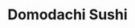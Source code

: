 ---
layout: place
title: Domodachi Sushi
permalink: /new-jersey/rutherford/domodachi-sushi.html
stateAbbr: NJ
stateName: New Jersey
cityName: Rutherford
seo:
  type: restaurant
  links: https://domodachisushi.smartonlineorder.com/
place_id: ChIJPaag30v5wokRJVXbO8T9vUU
photos:
  - name: >-
      places/ChIJPaag30v5wokRJVXbO8T9vUU/photos/AeeoHcIJZ-QhBTMzpbp1yZ6nl0m23NiUDu1UljCECfCo-pn4DH4ze0yRWtFG3CfHRmTTm-9pEMmdgmdjd69A18KZ8gp69so2L6O_c4uK-peTAZYcXcy9FleeKtrcKK6axrEMBTjr2JHJjTazm3w1Svf1BMngKrEdm-RRa04ofOg5zJeSZbdESC6-PN6bcc2SYfuRXWssQox83usNjCu8Xl0vaZBWtLk-rYa59XArILWCz52cQ2AdAiyeb2SlZc9yLtRTlJFVS8DMD87GfD0rTCmruUs3Q-htFz8NCf-BahjzoeMZPeQqMs19ixupr70VYiwx7B5c7fpcvso8XbJzVvIphlblGgma1w2LrtIdNR2PNsEvQGZ0AJc0KbNDRu3qQk39GNWCD_Z7rorAQXagkMt43EZgc_2E9HU7G4mwOTNtW2BA8w
    widthPx: 4080
    heightPx: 3072
    authorAttributions:
      - displayName: Ward H. Blackwell
        uri: https://maps.google.com/maps/contrib/104430269876095674561
        photoUri: >-
          https://lh3.googleusercontent.com/a-/ALV-UjUAfUs72EpYEmFkL4V9S0hSBs1OgSex_Zbk5BL7srQiwpoW50FN=s100-p-k-no-mo
    flagContentUri: >-
      https://www.google.com/local/imagery/report/?cb_client=maps_api_places.places_api&image_key=!1e10!2sCIHM0ogKEICAgICxnOSOTg&hl=en-US
    googleMapsUri: >-
      https://www.google.com/maps/place//data=!3m4!1e2!3m2!1sCIHM0ogKEICAgICxnOSOTg!2e10!4m2!3m1!1s0x89c2f94bdfa0a63d:0x45bdfdc43bdb5525
  - name: >-
      places/ChIJPaag30v5wokRJVXbO8T9vUU/photos/AeeoHcLPvfnqvyunTEve2PKN9J4bBaVC2U2Ml86wpbrfpJT8t_rcD9-mZ1VBauog-YH2921LBwa89E-hBYfzEN8ll1oDeOcY6_7ckwMZGnwVxto6dIQaH05Djt84ob4clS-WCylolpLkDE4oVxdc8RV1dfEDKQBxdO9D6_SSwuxsnkTs8W3BisrwuwG6gBWgt0QauN9ijzgLSLjzvF2AROB1shzPGL0ph8GmTDCuflBw8F7RnKD61UqcUNkFEVFppFfXvh22b76lo0f2nXr-O8svDA2zHam9TdcEcqBfVfjzPW7PKmpsnTN6ihpytqHTkSlGumBmdFck5VnRU-iNL4Yh6n7LH1XQVArY4K-53uc_1mH-Oi9NKxY3yJ8BwIAG8PVbfqKvDRe1zHcDouqeeANW68q5kctsqSzvknyVVN7owda-cA
    widthPx: 1613
    heightPx: 907
    authorAttributions:
      - displayName: Serentive
        uri: https://maps.google.com/maps/contrib/112768950702164463479
        photoUri: >-
          https://lh3.googleusercontent.com/a-/ALV-UjXcdec_SdUNYUqupr767MEpqyq_eX6o6cCWrdTnXqNzFeJSCV-k=s100-p-k-no-mo
    flagContentUri: >-
      https://www.google.com/local/imagery/report/?cb_client=maps_api_places.places_api&image_key=!1e10!2sCIHM0ogKEICAgICHivfoSA&hl=en-US
    googleMapsUri: >-
      https://www.google.com/maps/place//data=!3m4!1e2!3m2!1sCIHM0ogKEICAgICHivfoSA!2e10!4m2!3m1!1s0x89c2f94bdfa0a63d:0x45bdfdc43bdb5525
  - name: >-
      places/ChIJPaag30v5wokRJVXbO8T9vUU/photos/AeeoHcJCHZ9mKche7cvUV0imF7tko9koMgpsc6OJBEudCUq7Sml5Yueb9gxAR2l2TnvVU0oaOjsCKFGzm8qWiIvRWZ4sdirnzm_iyFyFfno6QHMlykMq9lfni5oAO7wXj8J8ZmXBmxoMIR18BuNR1WS8ydKX2VTwXSc2TmIQCsQdFbKJe0lp-Lxp4RVn-2tb5JY0_9aljiQYpQEZKhZC18xRh-AYVLf3vT9vNLgciuXTck-WFVFDP9zM0Qu1RtqXk7WmW_djNB-Bw0UXs71dcz7y263HB1Nn2UQEEWf-UKsTbChYURlfcYCZMH4_IeVtQJQxyGJAqFoBF7NpD5uv11XWuLeQJn3dJAiFHjuF4K5DpttwyapbT4nhj6QlyGiO3IdR4zryLuIaiSFc8OWPLZxkCElL-1heSs4SiXUpx4pGMMUAeA
    widthPx: 3600
    heightPx: 4800
    authorAttributions:
      - displayName: GG GG
        uri: https://maps.google.com/maps/contrib/101916703771912528398
        photoUri: >-
          https://lh3.googleusercontent.com/a/ACg8ocKS2Oq3oE6KaBCBmChZdFdmpuyT-EzZTOw7IK42AkfqOosJoc0=s100-p-k-no-mo
    flagContentUri: >-
      https://www.google.com/local/imagery/report/?cb_client=maps_api_places.places_api&image_key=!1e10!2sCIHM0ogKEICAgIDvgc-bEw&hl=en-US
    googleMapsUri: >-
      https://www.google.com/maps/place//data=!3m4!1e2!3m2!1sCIHM0ogKEICAgIDvgc-bEw!2e10!4m2!3m1!1s0x89c2f94bdfa0a63d:0x45bdfdc43bdb5525
  - name: >-
      places/ChIJPaag30v5wokRJVXbO8T9vUU/photos/AeeoHcJhyb5ntinQZ5tPQfU6vWUTenRb3eBNge0NzLFwYep43qCN4wfRIrmnhwO7ooXl_6CDj1XGT0MGJHJ422ktTReMrFkNnLHTqZFYTjwyxchGAIHsQexjtrHBCR4Np6KL0FKKepJCNiJUeLcGd9PCmibapkEZAE9MLa6z6OShluTLCKALX-6mg0JJMXGHsXSMLfgEnKeYbfpKkOE49r3bGGArcjvlZJoGAnNF0HUg1J1mdxcCYD4e-Z9jqicQSxva6Lzk8rH2MJInRCcBLkixiLG225OtNWZsu00A7keV0yBlotUgf3a24PvR1j21KXvsNPyovoBFUznrPPsc6PGXdUDTj4dbpf7f7xfG0_2c4NvZknjsCmI24p25Q0Q05ss2zOVVZYPAqDf2RY3ZOjtKgO_qO441X_geQHn3bcr2ZTbz8w
    widthPx: 4000
    heightPx: 3000
    authorAttributions:
      - displayName: 한지수
        uri: https://maps.google.com/maps/contrib/108158958265232698135
        photoUri: >-
          https://lh3.googleusercontent.com/a/ACg8ocJlGDT2oZabGZaDFeJflPlAUQCIRdxckHbzaQERb46sbvUaRQ=s100-p-k-no-mo
    flagContentUri: >-
      https://www.google.com/local/imagery/report/?cb_client=maps_api_places.places_api&image_key=!1e10!2sCIHM0ogKEICAgIDLmvjpcQ&hl=en-US
    googleMapsUri: >-
      https://www.google.com/maps/place//data=!3m4!1e2!3m2!1sCIHM0ogKEICAgIDLmvjpcQ!2e10!4m2!3m1!1s0x89c2f94bdfa0a63d:0x45bdfdc43bdb5525
  - name: >-
      places/ChIJPaag30v5wokRJVXbO8T9vUU/photos/AeeoHcK5CQIWJESfvh_VgJvDZx0n6UrLvnWufpvmLCq2_v5La9XdTQJApA4x0wr1f5W2Mn8NF-JgNTtjkcHisWtWqLZPfiZQRLhqmw8i9RReQXm_INOAy1ZZWX1Xs9eci1p6FGXIbjrASXE6VgV6dRj5nncz-oG-QPHed6r34gwP96XKq9THzn7mACSnCeHAVMgL8KWaiD4HyN7oFdXRdLKCObo3E4sRej4B4w62niNnsVyOUAy85_8sHPncE4V37s6f_9yDy9LTfVxFl4UWdqdbZ3liPNXUm2_tYXvctBJyPYrjLISOoVffRnbugAVSSZ9srtx_qamtiVSix4VbSUQKuOSTvqmsz_TZu-bG5wCDOBWpw4PU7Bf90BzraWzxXp2GCHisC0aIxRo3ASfjsCq6vW08aAARKH1OObuMCVBs_d2gwnA
    widthPx: 3072
    heightPx: 4080
    authorAttributions:
      - displayName: Jamie Chin
        uri: https://maps.google.com/maps/contrib/103990243768570327282
        photoUri: >-
          https://lh3.googleusercontent.com/a/ACg8ocKT3C3t32Rpo5hhJngjrwczKQw41J2FpdGUOYzAuB1_2Ajg-A=s100-p-k-no-mo
    flagContentUri: >-
      https://www.google.com/local/imagery/report/?cb_client=maps_api_places.places_api&image_key=!1e10!2sCIHM0ogKEICAgIDNoLKywQE&hl=en-US
    googleMapsUri: >-
      https://www.google.com/maps/place//data=!3m4!1e2!3m2!1sCIHM0ogKEICAgIDNoLKywQE!2e10!4m2!3m1!1s0x89c2f94bdfa0a63d:0x45bdfdc43bdb5525
  - name: >-
      places/ChIJPaag30v5wokRJVXbO8T9vUU/photos/AeeoHcIGAgRSXc-zJs1yjx_rBxSjXemBytwczmuPiyNe3TXsuC-Q1IZ2L0CHgLyk7S01PtmLMso6ITE7EkRoiNH9VjagYqF5Ytsxl127aWPor1DSBoTTDc2CelAslDLVZzWoTB5r9SJgYe6dQRaiIAajvCWLiViWzmZNQhFoOviJuKJCfqx-zLnXQ46lY0ELntrbwTUdMwbsrCOB4fvOlu6rN__P_FQQqAoOg_xw3WkS__5T10--RbQHWMVTpnEqi4NvtwVgY4H6BvQLlg1HEwQZDroZMsqZNm7JwLtPRcl4b4fF26AVG55hfyw9q4qK_KrlkIN_d_d9UyxUwGFX2Og4lqiOj6_fgwTh46vGX0skCnyprVJu3yAPE-O0adsmd9tgSIojKzhnDi1d9AoLx8Ofi71aw0i_qF5JrbNjQeoSRL9oquph
    widthPx: 1908
    heightPx: 2385
    authorAttributions:
      - displayName: Shamika Matos
        uri: https://maps.google.com/maps/contrib/107654710319412145754
        photoUri: >-
          https://lh3.googleusercontent.com/a-/ALV-UjXe9yBhbOEdVm6q11SVyx3Kdz0qh-TyyuYy-7I7bV0USBoBhlHocw=s100-p-k-no-mo
    flagContentUri: >-
      https://www.google.com/local/imagery/report/?cb_client=maps_api_places.places_api&image_key=!1e10!2sCIHM0ogKEICAgIDC5ez4gQE&hl=en-US
    googleMapsUri: >-
      https://www.google.com/maps/place//data=!3m4!1e2!3m2!1sCIHM0ogKEICAgIDC5ez4gQE!2e10!4m2!3m1!1s0x89c2f94bdfa0a63d:0x45bdfdc43bdb5525
  - name: >-
      places/ChIJPaag30v5wokRJVXbO8T9vUU/photos/AeeoHcLZj4LFV_C0VYhtKHZ-ODba3SMr2UdAYNFst4CkiEYFlOCLifPw71bHIgBXTJIul08S-O5sL2q0ROOuxMrLu895yiSaZLdrDzMDs9YfGHGFSzvAiJ4RLEiJ65E0Uh-u1THcHtVB0FBgJyT6eSvTeuiMcOm_yVSIo1hM5aomkBa2DSzUP_0KICeUkyWvhbmeo9X6-u1vbCVjGJel0FoZkT2YE8AwPR2wLzeZPpHMU7ThsKjWFlILpLnL_14f-GIxfQu2X9vEjLY16rLubnxmtRyei86L-P9OvfrsjzcIauqz6G6mJwPeue95FG0qGeyCHw2-NOEnIFAQD76xsORdMUvKYQEZ01ryqQoIzin8Qxz48H7xjV9hn_XnEtVRqv42ByzWsW00Y1HF7hXxHYPuT0h-34kDpOF14S0-izJQEWEK8Q5E
    widthPx: 4032
    heightPx: 1860
    authorAttributions:
      - displayName: Theresa Jimenez
        uri: https://maps.google.com/maps/contrib/103830393316225446913
        photoUri: >-
          https://lh3.googleusercontent.com/a-/ALV-UjUUkU1FygfyrPOgkZ-laORujwoPrSEqMaAN7hZOeI6jttjnK6T6jA=s100-p-k-no-mo
    flagContentUri: >-
      https://www.google.com/local/imagery/report/?cb_client=maps_api_places.places_api&image_key=!1e10!2sCIHM0ogKEICAgIC6u-6YwwE&hl=en-US
    googleMapsUri: >-
      https://www.google.com/maps/place//data=!3m4!1e2!3m2!1sCIHM0ogKEICAgIC6u-6YwwE!2e10!4m2!3m1!1s0x89c2f94bdfa0a63d:0x45bdfdc43bdb5525
  - name: >-
      places/ChIJPaag30v5wokRJVXbO8T9vUU/photos/AeeoHcLsTJ8pt8_vtYRSHStMJqWsvyY1dK5MKCjt7aNk4aTFk5c5DJfHqAIPv1OKVfQvtoCDNlQ5ooDeD7aPI4SBx-n9l3zILQ4woklLJW3VlTudJI_a35IOQbLCgxrGgxzJz-Smg1Hy0BKEndbixSwxbEYzhs9hJQ8Ci1d23lq_q5B6z7xVe78FHbt08X22jy9oxjK2hEoshyTP6YM2fSmuQMc8s4OfaeAqLOpiwTiYO6fVllqzmyMKjiVlXSR9B06yasD4PyeVdqib4XwjnAo7d7dGy3zsSnrSM6xXzBdPukVuxZYnLZdInHPVp6wFghZo24YXz1CoqH61f5wXD4y5gV26IaPVs2gb8ou555xv0KHJugO4Xv8miiQgdc12CMKzbigliHB55cP-38erXu-VQXjYcJEqvYjJIDgMHkLIVabJBFR6
    widthPx: 4032
    heightPx: 3024
    authorAttributions:
      - displayName: Charles Huynh
        uri: https://maps.google.com/maps/contrib/113876774654862268797
        photoUri: >-
          https://lh3.googleusercontent.com/a-/ALV-UjV_t-5IMvxPYKvQ4jvoJT2QTlXaVe8LT6g3oThHZL1vQ33VSKYU5A=s100-p-k-no-mo
    flagContentUri: >-
      https://www.google.com/local/imagery/report/?cb_client=maps_api_places.places_api&image_key=!1e10!2sCIHM0ogKEICAgICb4c7z9QE&hl=en-US
    googleMapsUri: >-
      https://www.google.com/maps/place//data=!3m4!1e2!3m2!1sCIHM0ogKEICAgICb4c7z9QE!2e10!4m2!3m1!1s0x89c2f94bdfa0a63d:0x45bdfdc43bdb5525
  - name: >-
      places/ChIJPaag30v5wokRJVXbO8T9vUU/photos/AeeoHcJNe9YHDFKVE0S_l46ZX7VF0Tf1-ZBAcfGMWJ8L_4MTX3TLF5cMGqj5qNj7QdGgZA3tXblS-v2-F0a1Lqp9IQ5WwheuI0JKBBEPbezl6HrPhe7XAzJNAgJUAEiKCzZPfCLU7Pwp5HCs-V1c6X8LleLQ50L31VQiT37cHD_AUxhESVCccJNH5nRvk2pVvrpt6CJCWOTtgsgOR_wHzjKd3qIMXFkydEu2eGt7g_2TDsUtA_VE14psiSMPV536a_JILRRY8Xw9yrpNoHZIn8X4k-F5Dc5nLZKUmlWLAqw4NqmMP8WHrgY4PZZxW52fF8HZy0iSTHUCdZXfdGE0Grpd9ZDsA_qn4FoFgYuULsPi8lmhJ_eDbh02F-V1LjN_P2XRlB2BmYbNQQ3FK63X31OrVljykdy4u_hqm9ybwHfHP7mrOQ
    widthPx: 3024
    heightPx: 4032
    authorAttributions:
      - displayName: Christopher Ramos
        uri: https://maps.google.com/maps/contrib/104517382781863702823
        photoUri: >-
          https://lh3.googleusercontent.com/a-/ALV-UjWM7NU7DzOZFF_gyGYEG4tNMcEl-8EJHZn24hH5t_i3Nv6lUwVA=s100-p-k-no-mo
    flagContentUri: >-
      https://www.google.com/local/imagery/report/?cb_client=maps_api_places.places_api&image_key=!1e10!2sCIHM0ogKEICAgICen6CSfA&hl=en-US
    googleMapsUri: >-
      https://www.google.com/maps/place//data=!3m4!1e2!3m2!1sCIHM0ogKEICAgICen6CSfA!2e10!4m2!3m1!1s0x89c2f94bdfa0a63d:0x45bdfdc43bdb5525
  - name: >-
      places/ChIJPaag30v5wokRJVXbO8T9vUU/photos/AeeoHcLn1NVIsf38Uz4jPvHCFfNa4bm08c6Y7hVgByUzrOz7288i7C6-5adNI2vVWsZcZmfsQaglrd7b7SbL_53Erk79xUSOF1BJ_X-qrZRoBMutboGcjoPuNwO_uiK5bCus7mq9v-WsLljjVQKvmW0lyfNRLJ_RZoCtGWCiIA_Jyo7ZoUdmVSTYJKUKdOsjEBJrGfb3cgl8jqRBOAja6QvhPj4DY640XcM803QMxXT2EDD1-zBn7z-BXsTk3-cyLLkOHVj1QoQQ9Pwgr8qZquc41yw1GYPwfJeOOn0Tb_i9ojtjuW4e8c5G91w-CIierTlQNqt65WMW1_uxSQ5uRZXx8DE94YmnTuk6rsRSgiLiJTc-uQ-I-UJUyGz6Wb2otKFWOux0ylw4VF2IbjUW2Pd6K3-22TXmFIDzbQT0mQIJ4JjPjg
    widthPx: 4032
    heightPx: 3024
    authorAttributions:
      - displayName: Step B
        uri: https://maps.google.com/maps/contrib/117958261949172930004
        photoUri: >-
          https://lh3.googleusercontent.com/a-/ALV-UjWh3Pt9ImmzTcDwqnbMJ2EpjMM8rCbm9ayJjpQuv1wBNuDmR5_4=s100-p-k-no-mo
    flagContentUri: >-
      https://www.google.com/local/imagery/report/?cb_client=maps_api_places.places_api&image_key=!1e10!2sCIHM0ogKEICAgIDMhNT-CQ&hl=en-US
    googleMapsUri: >-
      https://www.google.com/maps/place//data=!3m4!1e2!3m2!1sCIHM0ogKEICAgIDMhNT-CQ!2e10!4m2!3m1!1s0x89c2f94bdfa0a63d:0x45bdfdc43bdb5525
address: 300 Union Ave, Rutherford, NJ 07070, USA
street: 300 Union Ave
city: Rutherford
state: NJ
zip: '07070'
country: USA
neighborhood: null
latitude: '40.836026'
longitude: '-74.112992'
accessibility_options:
  wheelchairAccessibleParking: true
  wheelchairAccessibleEntrance: true
  wheelchairAccessibleRestroom: true
  wheelchairAccessibleSeating: true
business_status: OPERATIONAL
name: Domodachi Sushi
google_maps_links:
  directionsUri: >-
    https://www.google.com/maps/dir//''/data=!4m7!4m6!1m1!4e2!1m2!1m1!1s0x89c2f94bdfa0a63d:0x45bdfdc43bdb5525!3e0
  placeUri: https://maps.google.com/?cid=5025451778474988837
  writeAReviewUri: >-
    https://www.google.com/maps/place//data=!4m3!3m2!1s0x89c2f94bdfa0a63d:0x45bdfdc43bdb5525!12e1
  reviewsUri: >-
    https://www.google.com/maps/place//data=!4m4!3m3!1s0x89c2f94bdfa0a63d:0x45bdfdc43bdb5525!9m1!1b1
  photosUri: >-
    https://www.google.com/maps/place//data=!4m3!3m2!1s0x89c2f94bdfa0a63d:0x45bdfdc43bdb5525!10e5
primary_type: Sushi Restaurant
opening_hours:
  regular: null
  current: null
secondary_opening_hours:
  regular:
    weekdayDescriptions: null
    type: null
  current:
    weekdayDescriptions: null
    type: null
phone: (201) 372-1111
price_level: null
price_range: $20 &ndash; $30
rating: '4.7'
rating_count: 0
website: https://domodachisushi.smartonlineorder.com/
description: >-
  Discover Domodachi Sushi in Rutherford, NJ$$$Domodachi Sushi in Rutherford,
  NJ, stands out as a welcoming sushi restaurant offering fresh and flavorful
  Japanese-inspired dishes that highlight the art of traditional preparation.
  This spot features a variety of rolls and appetizers made with high-quality
  ingredients, making it a go-to choice for anyone seeking authentic flavors in
  a comfortable setting. Accessibility is a key highlight, with options like
  wheelchair-friendly entrances and seating that ensure everyone can enjoy the
  experience. The menu caters to a range of preferences, including vegetarian
  options and family-friendly choices, while maintaining reasonable prices for a
  satisfying meal. Whether you're looking for a casual dine-in or convenient
  takeout, this sushi place near Rutherford delivers a blend of taste and
  convenience that keeps locals coming back.
generative_summary: >-
  Discover Domodachi Sushi in Rutherford, NJ$$$Domodachi Sushi in Rutherford,
  NJ, stands out as a welcoming sushi restaurant offering fresh and flavorful
  Japanese-inspired dishes that highlight the art of traditional preparation.
  This spot features a variety of rolls and appetizers made with high-quality
  ingredients, making it a go-to choice for anyone seeking authentic flavors in
  a comfortable setting. Accessibility is a key highlight, with options like
  wheelchair-friendly entrances and seating that ensure everyone can enjoy the
  experience. The menu caters to a range of preferences, including vegetarian
  options and family-friendly choices, while maintaining reasonable prices for a
  satisfying meal. Whether you're looking for a casual dine-in or convenient
  takeout, this sushi place near Rutherford delivers a blend of taste and
  convenience that keeps locals coming back.
generative_disclosure: Summarized by AI using the Grok-3-Mini model.
reviews:
  - name: >-
      places/ChIJPaag30v5wokRJVXbO8T9vUU/reviews/ChdDSUhNMG9nS0VJQ0FnTURRMzhheGdRRRAB
    relativePublishTimeDescription: 4 weeks ago
    rating: 5
    text:
      text: >-
        The sushi was so delicious and fresh, even though my husband doordashed
        it. The sweet potato roll, California roll, and spicy tuna crunch roll
        were chef’s kiss! We’ll definitely be ordering from here more often.
      languageCode: en
    originalText:
      text: >-
        The sushi was so delicious and fresh, even though my husband doordashed
        it. The sweet potato roll, California roll, and spicy tuna crunch roll
        were chef’s kiss! We’ll definitely be ordering from here more often.
      languageCode: en
    authorAttribution:
      displayName: Victoria
      uri: https://www.google.com/maps/contrib/113005037861764161057/reviews
      photoUri: >-
        https://lh3.googleusercontent.com/a/ACg8ocL6eVI9PiRMj1xCclJRiiV1XVGrEVrd6Ej5i2bCcQjbQxBXxQ=s128-c0x00000000-cc-rp-mo-ba2
    publishTime: '2025-03-15T15:11:54.654514Z'
    flagContentUri: >-
      https://www.google.com/local/review/rap/report?postId=ChdDSUhNMG9nS0VJQ0FnTURRMzhheGdRRRAB&d=17924085&t=1
    googleMapsUri: >-
      https://www.google.com/maps/reviews/data=!4m6!14m5!1m4!2m3!1sChdDSUhNMG9nS0VJQ0FnTURRMzhheGdRRRAB!2m1!1s0x89c2f94bdfa0a63d:0x45bdfdc43bdb5525
  - name: >-
      places/ChIJPaag30v5wokRJVXbO8T9vUU/reviews/ChZDSUhNMG9nS0VJQ0FnTURBaWViQUhBEAE
    relativePublishTimeDescription: 2 months ago
    rating: 5
    text:
      text: >-
        So delicious! And so fresh!! I loved all the sushi I tried. The owner
        was also super sweet.
      languageCode: en
    originalText:
      text: >-
        So delicious! And so fresh!! I loved all the sushi I tried. The owner
        was also super sweet.
      languageCode: en
    authorAttribution:
      displayName: Karla Capurro
      uri: https://www.google.com/maps/contrib/114255112265122439802/reviews
      photoUri: >-
        https://lh3.googleusercontent.com/a-/ALV-UjXLC04DiwesAnObraJ5YLr81nYuyZsk1hAJCd8yXDhDvU0ccGU=s128-c0x00000000-cc-rp-mo
    publishTime: '2025-02-10T01:15:51.613322Z'
    flagContentUri: >-
      https://www.google.com/local/review/rap/report?postId=ChZDSUhNMG9nS0VJQ0FnTURBaWViQUhBEAE&d=17924085&t=1
    googleMapsUri: >-
      https://www.google.com/maps/reviews/data=!4m6!14m5!1m4!2m3!1sChZDSUhNMG9nS0VJQ0FnTURBaWViQUhBEAE!2m1!1s0x89c2f94bdfa0a63d:0x45bdfdc43bdb5525
  - name: >-
      places/ChIJPaag30v5wokRJVXbO8T9vUU/reviews/ChdDSUhNMG9nS0VJQ0FnSUR2Z2MtYm93RRAB
    relativePublishTimeDescription: 3 months ago
    rating: 5
    text:
      text: >-
        This was our first time here, the food was amazing and reasoably priced.
        Everything tasted fantastic. The service was first rate and the staff
        was very helpful and friendly. We will definatly be going back !
      languageCode: en
    originalText:
      text: >-
        This was our first time here, the food was amazing and reasoably priced.
        Everything tasted fantastic. The service was first rate and the staff
        was very helpful and friendly. We will definatly be going back !
      languageCode: en
    authorAttribution:
      displayName: GG GG
      uri: https://www.google.com/maps/contrib/101916703771912528398/reviews
      photoUri: >-
        https://lh3.googleusercontent.com/a/ACg8ocKS2Oq3oE6KaBCBmChZdFdmpuyT-EzZTOw7IK42AkfqOosJoc0=s128-c0x00000000-cc-rp-mo-ba3
    publishTime: '2024-12-21T03:02:17.448849Z'
    flagContentUri: >-
      https://www.google.com/local/review/rap/report?postId=ChdDSUhNMG9nS0VJQ0FnSUR2Z2MtYm93RRAB&d=17924085&t=1
    googleMapsUri: >-
      https://www.google.com/maps/reviews/data=!4m6!14m5!1m4!2m3!1sChdDSUhNMG9nS0VJQ0FnSUR2Z2MtYm93RRAB!2m1!1s0x89c2f94bdfa0a63d:0x45bdfdc43bdb5525
  - name: >-
      places/ChIJPaag30v5wokRJVXbO8T9vUU/reviews/ChdDSUhNMG9nS0VJQ0FnSUROb0xLeV9nRRAB
    relativePublishTimeDescription: a year ago
    rating: 4
    text:
      text: >-
        Was here on a Thursday for lunch and it was good. Their seared salmon
        appetizer was good. They torched it and added a smokey flavor to it
        which was great for me since I like the smokey flavor. The ramen was
        spicy but good and the Domodachi Lunch set was abundant and good.
        Parking wasn't bad for a weekday and service was prompt.
      languageCode: en
    originalText:
      text: >-
        Was here on a Thursday for lunch and it was good. Their seared salmon
        appetizer was good. They torched it and added a smokey flavor to it
        which was great for me since I like the smokey flavor. The ramen was
        spicy but good and the Domodachi Lunch set was abundant and good.
        Parking wasn't bad for a weekday and service was prompt.
      languageCode: en
    authorAttribution:
      displayName: Jamie Chin
      uri: https://www.google.com/maps/contrib/103990243768570327282/reviews
      photoUri: >-
        https://lh3.googleusercontent.com/a/ACg8ocKT3C3t32Rpo5hhJngjrwczKQw41J2FpdGUOYzAuB1_2Ajg-A=s128-c0x00000000-cc-rp-mo-ba5
    publishTime: '2024-01-19T18:55:30.599528Z'
    flagContentUri: >-
      https://www.google.com/local/review/rap/report?postId=ChdDSUhNMG9nS0VJQ0FnSUROb0xLeV9nRRAB&d=17924085&t=1
    googleMapsUri: >-
      https://www.google.com/maps/reviews/data=!4m6!14m5!1m4!2m3!1sChdDSUhNMG9nS0VJQ0FnSUROb0xLeV9nRRAB!2m1!1s0x89c2f94bdfa0a63d:0x45bdfdc43bdb5525
  - name: >-
      places/ChIJPaag30v5wokRJVXbO8T9vUU/reviews/ChdDSUhNMG9nS0VJQ0FnSURMbXZqcDBRRRAB
    relativePublishTimeDescription: 9 months ago
    rating: 5
    text:
      text: >-
        Domodachi Sushi is one of the best sushi place in Jersey. This place
        serves very fresh and legit sushi and rolls with reasonable price range.
        Owner, chef and server are all so nice always. Recommend to visit this
        place for take out or dine in both.
      languageCode: en
    originalText:
      text: >-
        Domodachi Sushi is one of the best sushi place in Jersey. This place
        serves very fresh and legit sushi and rolls with reasonable price range.
        Owner, chef and server are all so nice always. Recommend to visit this
        place for take out or dine in both.
      languageCode: en
    authorAttribution:
      displayName: 한지수
      uri: https://www.google.com/maps/contrib/108158958265232698135/reviews
      photoUri: >-
        https://lh3.googleusercontent.com/a/ACg8ocJlGDT2oZabGZaDFeJflPlAUQCIRdxckHbzaQERb46sbvUaRQ=s128-c0x00000000-cc-rp-mo
    publishTime: '2024-06-27T00:34:45.139814Z'
    flagContentUri: >-
      https://www.google.com/local/review/rap/report?postId=ChdDSUhNMG9nS0VJQ0FnSURMbXZqcDBRRRAB&d=17924085&t=1
    googleMapsUri: >-
      https://www.google.com/maps/reviews/data=!4m6!14m5!1m4!2m3!1sChdDSUhNMG9nS0VJQ0FnSURMbXZqcDBRRRAB!2m1!1s0x89c2f94bdfa0a63d:0x45bdfdc43bdb5525
review_summary: >-
  What Customers Are Buzzing About$$$Visitors to this sushi spot often rave
  about the incredibly fresh rolls and tasty combinations that make every bite
  feel like a treat, with many highlighting the great value for the price. Folks
  appreciate the friendly and attentive service that adds a warm touch to the
  overall vibe, helping to create a relaxed atmosphere for both quick lunches
  and evening outings. While most experiences are glowing, some note that
  certain dishes bring just the right level of spice and abundance, making it a
  solid pick for groups or families. Overall, the consensus leans positive, with
  diners frequently mentioning how the quality stands out in the area,
  encouraging repeat visits for those exploring nearby Japanese options. If
  you're on the hunt for reliable sushi spots around town, this one delivers a
  consistently enjoyable experience without any major letdowns.
review_disclosure: Summarized by AI using the Grok-3-Mini model.
parking_options:
  freeParkingLot: true
payment_options:
  acceptsCreditCards: true
  acceptsDebitCards: true
  acceptsCashOnly: false
  acceptsNfc: true
allow_dogs: null
curbside_pickup: null
delivery: true
dine_in: true
good_for_children: true
good_for_groups: null
good_for_sports: false
live_music: false
menu_for_children: false
outdoor_seating: null
reservable: true
restroom: true
serves_beer: false
serves_breakfast: null
serves_brunch: false
serves_cocktails: false
serves_coffee: false
serves_dinner: true
serves_dessert: true
serves_lunch: true
serves_vegetarian_food: true
serves_wine: false
takeout: true
update_category: pro
places_description: null

---
